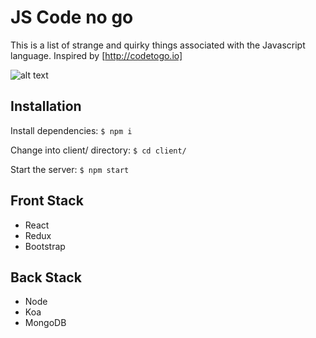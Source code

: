 # JS Code no go
This is a list of strange and quirky things associated with the Javascript language. Inspired by [http://codetogo.io]

![alt text](https://i.imgur.com/zTJaizq.png "screenshot")

## Installation

Install dependencies:
`$ npm i`

Change into client/ directory:
`$ cd client/`

Start the server:
`$ npm start`


## Front Stack
- React
- Redux
- Bootstrap

## Back Stack
- Node
- Koa
- MongoDB